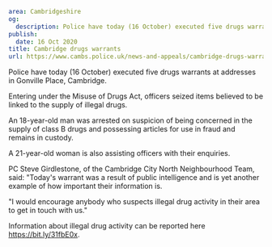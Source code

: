 ```yaml
area: Cambridgeshire
og:
  description: Police have today (16 October) executed five drugs warrants at addresses in Gonville Place, Cambridge.
publish:
  date: 16 Oct 2020
title: Cambridge drugs warrants
url: https://www.cambs.police.uk/news-and-appeals/cambridge-drugs-warrants
```

Police have today (16 October) executed five drugs warrants at addresses in Gonville Place, Cambridge.

Entering under the Misuse of Drugs Act, officers seized items believed to be linked to the supply of illegal drugs.

An 18-year-old man was arrested on suspicion of being concerned in the supply of class B drugs and possessing articles for use in fraud and remains in custody.

A 21-year-old woman is also assisting officers with their enquiries.

PC Steve Girdlestone, of the Cambridge City North Neighbourhood Team, said: "Today's warrant was a result of public intelligence and is yet another example of how important their information is.

"I would encourage anybody who suspects illegal drug activity in their area to get in touch with us."

Information about illegal drug activity can be reported here https://bit.ly/31fbE0x.
